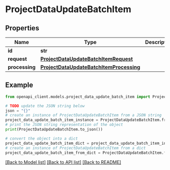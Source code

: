 # ProjectDataUpdateBatchItem


## Properties

Name | Type | Description | Notes
------------ | ------------- | ------------- | -------------
**id** | **str** |  | 
**request** | [**ProjectDataUpdateBatchItemRequest**](ProjectDataUpdateBatchItemRequest.md) |  | 
**processing** | [**ProjectDataUpdateBatchItemProcessing**](ProjectDataUpdateBatchItemProcessing.md) |  | 

## Example

```python
from openapi_client.models.project_data_update_batch_item import ProjectDataUpdateBatchItem

# TODO update the JSON string below
json = "{}"
# create an instance of ProjectDataUpdateBatchItem from a JSON string
project_data_update_batch_item_instance = ProjectDataUpdateBatchItem.from_json(json)
# print the JSON string representation of the object
print(ProjectDataUpdateBatchItem.to_json())

# convert the object into a dict
project_data_update_batch_item_dict = project_data_update_batch_item_instance.to_dict()
# create an instance of ProjectDataUpdateBatchItem from a dict
project_data_update_batch_item_from_dict = ProjectDataUpdateBatchItem.from_dict(project_data_update_batch_item_dict)
```
[[Back to Model list]](../README.md#documentation-for-models) [[Back to API list]](../README.md#documentation-for-api-endpoints) [[Back to README]](../README.md)



